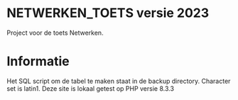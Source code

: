 # NETWERKEN_TOETS versie 2023
Project voor de toets Netwerken. 

# Informatie
Het SQL script om de tabel te maken staat in de backup directory. Character set is latin1.
Deze site is lokaal getest op PHP versie 8.3.3

